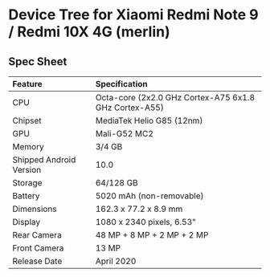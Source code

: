 # Device Tree for Xiaomi Redmi Note 9 / Redmi 10X 4G (merlin)

## Spec Sheet

| Feature                 | Specification                                         |
| :---------------------- | :--------------------------------                     |
| CPU                     | Octa-core (2x2.0 GHz Cortex-A75 6x1.8 GHz Cortex-A55) |
| Chipset                 | MediaTek Helio G85 (12nm)                             |
| GPU                     | Mali-G52 MC2                                          |
| Memory                  | 3/4 GB                                                |
| Shipped Android Version | 10.0                                                  |
| Storage                 | 64/128 GB                                             |
| Battery                 | 5020 mAh (non-removable)                              |
| Dimensions              | 162.3 x 77.2 x 8.9 mm                                 |
| Display                 | 1080 x 2340 pixels, 6.53"                             |
| Rear Camera             | 48 MP + 8 MP + 2 MP + 2 MP                            |
| Front Camera            | 13 MP                                                 |
| Release Date            | April 2020                                            |
